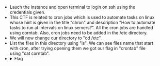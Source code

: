 - Lauch the instance and open terminal to login on ssh using the credentials given.
- This CTF is related to cron jobs which is used to automate tasks on linux whose hint is given in the title "chron" and description "How to automate 
  tasks to run at intervals on linux servers?". All the cron jobs are handled using corntab. Also, cron jobs need to be added in the /etc directory.
- We will now change our directory to "cd /etc".
- List the files in this directory using "ls". We can see files name that start with cron, after trying opening them we got our flag in "crontab" file using 
  "cat corntab". 
- <details> 
  <summary>Flag</summary>
   picoCTF{Sch3DUL7NG_T45K3_L1NUX_1d781160}
  </details>

